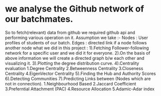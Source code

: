 # we analyse the Github network of our batchmates.
So to fetch(relevant) data from github we required github api and performing various operation on it.
Assumption we take :-
    Nodes : User profiles of students of our batch.
    Edges : directed link if a node follows another node
what we did in this project :
1).Fetching Follower-following network for a specific user and we did it for everyone.
2).On the basis of above information we will create a directed graph b/w each other and visualizing it.
3).Plotting the degree distribution curve.
4).Centrality evaluation
    1.Degree Centrality
    2.Betweenness Centrality
    3.Closeness Centrality
    4.EigenVector Centrality
5).Finding the Hub and Authority Scores
6).Detecting Communities
7).Predicting Links between (Nodes which are not in connection).
    1.Neighbourhood Based
    2.Jaccard Coefficient
    3.Preferntial Attachment (PAC)
    4.Resource Allocation
    5.Adamic-Adar index

